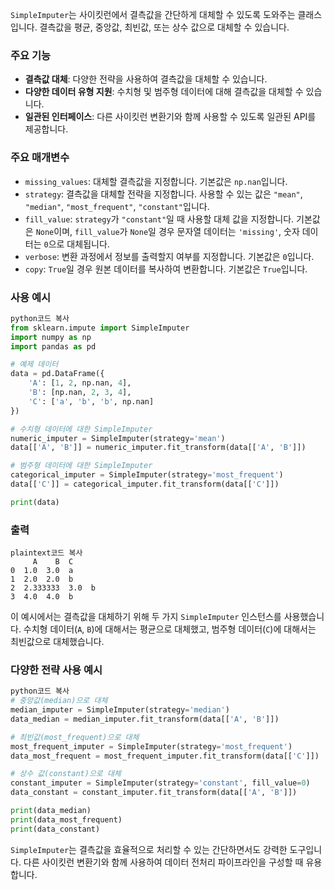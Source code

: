 `SimpleImputer`는 사이킷런에서 결측값을 간단하게 대체할 수 있도록 도와주는 클래스입니다. 결측값을 평균, 중앙값, 최빈값, 또는 상수 값으로 대체할 수 있습니다.

### 주요 기능

- **결측값 대체**: 다양한 전략을 사용하여 결측값을 대체할 수 있습니다.
- **다양한 데이터 유형 지원**: 수치형 및 범주형 데이터에 대해 결측값을 대체할 수 있습니다.
- **일관된 인터페이스**: 다른 사이킷런 변환기와 함께 사용할 수 있도록 일관된 API를 제공합니다.

### 주요 매개변수

- `missing_values`: 대체할 결측값을 지정합니다. 기본값은 `np.nan`입니다.
- `strategy`: 결측값을 대체할 전략을 지정합니다. 사용할 수 있는 값은 `"mean"`, `"median"`, `"most_frequent"`, `"constant"`입니다.
- `fill_value`: `strategy`가 `"constant"`일 때 사용할 대체 값을 지정합니다. 기본값은 `None`이며, `fill_value`가 `None`일 경우 문자열 데이터는 `'missing'`, 숫자 데이터는 `0`으로 대체됩니다.
- `verbose`: 변환 과정에서 정보를 출력할지 여부를 지정합니다. 기본값은 `0`입니다.
- `copy`: `True`일 경우 원본 데이터를 복사하여 변환합니다. 기본값은 `True`입니다.

### 사용 예시

```python
python코드 복사
from sklearn.impute import SimpleImputer
import numpy as np
import pandas as pd

# 예제 데이터
data = pd.DataFrame({
    'A': [1, 2, np.nan, 4],
    'B': [np.nan, 2, 3, 4],
    'C': ['a', 'b', 'b', np.nan]
})

# 수치형 데이터에 대한 SimpleImputer
numeric_imputer = SimpleImputer(strategy='mean')
data[['A', 'B']] = numeric_imputer.fit_transform(data[['A', 'B']])

# 범주형 데이터에 대한 SimpleImputer
categorical_imputer = SimpleImputer(strategy='most_frequent')
data[['C']] = categorical_imputer.fit_transform(data[['C']])

print(data)

```

### 출력

```
plaintext코드 복사
     A    B  C
0  1.0  3.0  a
1  2.0  2.0  b
2  2.333333  3.0  b
3  4.0  4.0  b

```

이 예시에서는 결측값을 대체하기 위해 두 가지 `SimpleImputer` 인스턴스를 사용했습니다. 수치형 데이터(`A`, `B`)에 대해서는 평균으로 대체했고, 범주형 데이터(`C`)에 대해서는 최빈값으로 대체했습니다.

### 다양한 전략 사용 예시

```python
python코드 복사
# 중앙값(median)으로 대체
median_imputer = SimpleImputer(strategy='median')
data_median = median_imputer.fit_transform(data[['A', 'B']])

# 최빈값(most_frequent)으로 대체
most_frequent_imputer = SimpleImputer(strategy='most_frequent')
data_most_frequent = most_frequent_imputer.fit_transform(data[['C']])

# 상수 값(constant)으로 대체
constant_imputer = SimpleImputer(strategy='constant', fill_value=0)
data_constant = constant_imputer.fit_transform(data[['A', 'B']])

print(data_median)
print(data_most_frequent)
print(data_constant)

```

`SimpleImputer`는 결측값을 효율적으로 처리할 수 있는 간단하면서도 강력한 도구입니다. 다른 사이킷런 변환기와 함께 사용하여 데이터 전처리 파이프라인을 구성할 때 유용합니다.